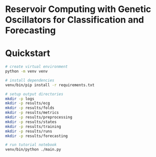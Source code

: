 # Reservoir Computing with Genetic Oscillators for Classification and Forecasting

# Quickstart
```bash
# create virtual environment
python -m venv venv

# install dependencies
venv/bin/pip install -r requirements.txt

# setup output directories
mkdir -p logs
mkdir -p results/ecg
mkdir -p results/folds
mkdir -p results/metrics
mkdir -p results/preprocessing
mkdir -p results/states
mkdir -p results/training
mkdir -p results/runs
mkdir -p results/forecasting

# run tutorial notebook
venv/bin/python ./main.py
```
